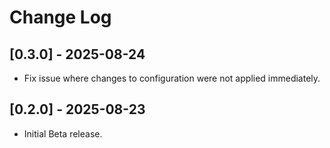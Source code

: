 # Change Log

<!-- https://keepachangelog.com -->

## [0.3.0] - 2025-08-24

- Fix issue where changes to configuration were not applied immediately.

## [0.2.0] - 2025-08-23

- Initial Beta release.
